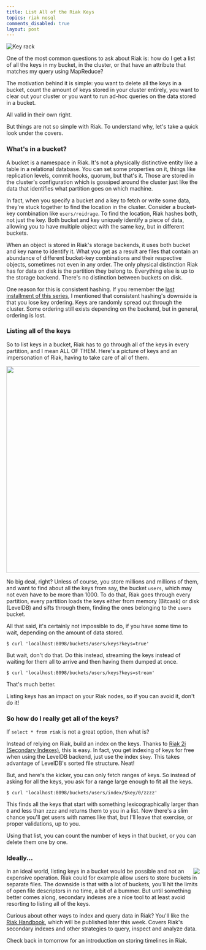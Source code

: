 ```yaml
---
title: List All of the Riak Keys
topics: riak nosql
comments_disabled: true
layout: post
---
```

![Key rack](https://img.skitch.com/20111213-tkydhksqa79dwhc5ikb9n9g14j.png)

One of the most common questions to ask about Riak is: how do I get a list of all
the keys in my bucket, in the cluster, or that have an attribute that matches my
query using MapReduce?

The motivation behind it is simple: you want to delete all the keys in a bucket,
count the amount of keys stored in your cluster entirely, you want to clear out your
cluster or you want to run ad-hoc queries on the data stored in a bucket.

All valid in their own right.

But things are not so simple with Riak. To understand why, let's take a quick
look under the covers.

### What's in a bucket?

A bucket is a namespace in Riak. It's not a physically distinctive entity like a
table in a relational database. You can set some properties on it, things like
replication levels, commit hooks, quorum, but that's it. Those are stored in the
cluster's configuration which is gossiped around the cluster just like the data
that identifies what partition goes on which machine.

In fact, when you specify a bucket and a key to fetch or write some data,
they're stuck together to find the location in the cluster. Consider a
bucket-key combination like `users/roidrage`. To find the location, Riak hashes
both, not just the key. Both bucket and key uniquely identify a piece of data,
allowing you to have multiple object with the same key, but in different
buckets.

When an object is stored in Riak's storage backends, it uses both bucket and key
name to identify it. What you get as a result are files that contain an
abundance of different bucket-key combinations and their respective objects,
sometimes not even in any order. The only physical distinction Riak has for data
on disk is the partition they belong to. Everything else is up to the storage
backend. There's no distinction between buckets on disk.

One reason for this is consistent hashing. If you remember the [last installment
of this series](/2011/12/9/the-magic-of-consistent-hashing.html), I mentioned
that consistent hashing's downside is that you lose key ordering. Keys are
randomly spread out through the cluster. Some ordering still exists depending on
the backend, but in general, ordering is lost.

### Listing all of the keys

So to list keys in a bucket, Riak has to go through all of the keys in every
partition, and I mean ALL OF THEM. Here's a picture of keys and an impersonation
of Riak, having to take care of all of them.

<img src="https://img.skitch.com/20111213-g2ju8pdeefu4ns5q6j7m8smdr1.png" width="540"/>

No big deal, right? Unless of course, you store millions and millions of them,
and want to find about all the keys from say, the bucket `users`, which may not
even have to be more than 1000. To do that, Riak goes through every partition,
every partition loads the keys either from memory (Bitcask) or disk (LevelDB)
and sifts through them, finding the ones belonging to the `users` bucket.

All that said, it's certainly not impossible to do, if you have some time to
wait, depending on the amount of data stored.

    $ curl 'localhost:8098/buckets/users/keys?keys=true'

But wait, don't do that. Do this instead, streaming the keys instead of waiting
for them all to arrive and then having them dumped at once.


    $ curl 'localhost:8098/buckets/users/keys?keys=stream'

That's much better.

Listing keys has an impact on your Riak nodes, so if you can avoid it, don't do
it!

### So how do I really get all of the keys?

If `select * from riak` is not a great option, then what is?

Instead of relying on Riak, build an index on the keys. Thanks to [Riak 2i
(Secondary Indexes)](http://wiki.basho.com/Secondary-Indexes.html), this is
easy. In fact, you get indexing of keys for free when using the LevelDB backend,
just use the index `$key`. This takes advantage of LevelDB's sorted file
structure. Neat!

But, and here's the kicker, you can only fetch ranges of keys. So instead of
asking for all the keys, you ask for a range large enough to fit all the keys.

    $ curl 'localhost:8098/buckets/users/index/$key/0/zzzz'

This finds all the keys that start with something lexicographically larger than
`0` and less than `zzzz` and returns them to you in a list. Now there's a slim
chance you'll get users with names like that, but I'll leave that exercise, or
proper validations, up to you.

Using that list, you can count the number of keys in that bucket, or you can
delete them one by one.

### Ideally...

<a href="http://twitter.com/riakhandbook"><img src="https://img.skitch.com/20111213-jks6gqhww79y172qcdsdwpgbgu.png" style="float:right; margin-left: 10px;"></a>

In an ideal world, listing keys in a bucket would be possible and not an
expensive operation. Riak could for example allow users to store buckets in
separate files. The downside is that with a lot of buckets, you'll hit the
limits of open file descriptors in no time, a bit of a bummer. But until
something better comes along, secondary indexes are a nice tool to at least
avoid resorting to listing all of the keys.

Curious about other ways to index and query data in Riak? You'll like the [Riak
Handbook](http://twitter.com/riakhandbook), which will be published later this
week. Covers Riak's secondary indexes and other strategies to query, inspect and
analyze data.

Check back in tomorrow for an introduction on storing timelines in Riak.
